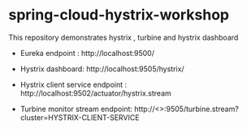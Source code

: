 # spring-cloud-hystrix-workshop
This repository demonstrates hystrix , turbine and hystrix dashboard


* Eureka endpoint : http://localhost:9500/
* Hystrix dashboard:  http://localhost:9505/hystrix/
* Hystrix client service endpoint : http://localhost:9502/actuator/hystrix.stream

* Turbine monitor stream endpoint:  http://<<IP-ADDR>>:9505/turbine.stream?cluster=HYSTRIX-CLIENT-SERVICE
